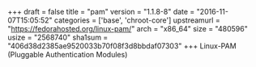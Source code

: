 +++
draft = false
title = "pam"
version = "1.1.8-8"
date = "2016-11-07T15:05:52"
categories = ['base', 'chroot-core']
upstreamurl = "https://fedorahosted.org/linux-pam/"
arch = "x86_64"
size = "480596"
usize = "2568740"
sha1sum = "406d38d2385ae9520033b70f08f3d8bbdaf07303"
+++
Linux-PAM (Pluggable Authentication Modules)